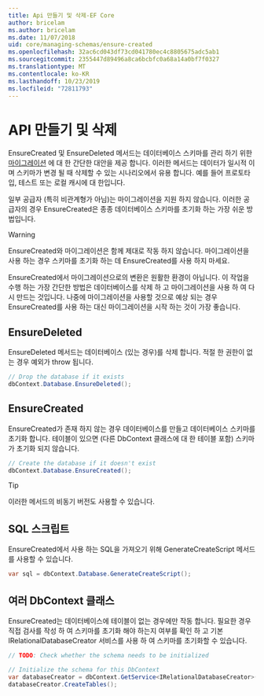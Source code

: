 ```yaml
---
title: Api 만들기 및 삭제-EF Core
author: bricelam
ms.author: bricelam
ms.date: 11/07/2018
uid: core/managing-schemas/ensure-created
ms.openlocfilehash: 32ac6cd043df73cd041780ec4c8805675adc5ab1
ms.sourcegitcommit: 2355447d89496a8ca6bcbfc0a68a14a0bf7f0327
ms.translationtype: MT
ms.contentlocale: ko-KR
ms.lasthandoff: 10/23/2019
ms.locfileid: "72811793"
---
```

# <a name="create-and-drop-apis"></a>API 만들기 및 삭제

EnsureCreated 및 EnsureDeleted 메서드는 데이터베이스 스키마를 관리 하기 위한 [마이그레이션](migrations/index.md) 에 대 한 간단한 대안을 제공 합니다. 이러한 메서드는 데이터가 일시적 이며 스키마가 변경 될 때 삭제할 수 있는 시나리오에서 유용 합니다. 예를 들어 프로토타입, 테스트 또는 로컬 캐시에 대 한입니다.

일부 공급자 (특히 비관계형가 아님)는 마이그레이션을 지원 하지 않습니다. 이러한 공급자의 경우 EnsureCreated은 종종 데이터베이스 스키마를 초기화 하는 가장 쉬운 방법입니다.

> [!WARNING]
> EnsureCreated와 마이그레이션은 함께 제대로 작동 하지 않습니다. 마이그레이션을 사용 하는 경우 스키마를 초기화 하는 데 EnsureCreated를 사용 하지 마세요.

EnsureCreated에서 마이그레이션으로의 변환은 원활한 환경이 아닙니다. 이 작업을 수행 하는 가장 간단한 방법은 데이터베이스를 삭제 하 고 마이그레이션을 사용 하 여 다시 만드는 것입니다. 나중에 마이그레이션을 사용할 것으로 예상 되는 경우 EnsureCreated를 사용 하는 대신 마이그레이션을 시작 하는 것이 가장 좋습니다.

## <a name="ensuredeleted"></a>EnsureDeleted

EnsureDeleted 메서드는 데이터베이스 (있는 경우)를 삭제 합니다. 적절 한 권한이 없는 경우 예외가 throw 됩니다.

``` csharp
// Drop the database if it exists
dbContext.Database.EnsureDeleted();
```

## <a name="ensurecreated"></a>EnsureCreated

EnsureCreated가 존재 하지 않는 경우 데이터베이스를 만들고 데이터베이스 스키마를 초기화 합니다. 테이블이 있으면 (다른 DbContext 클래스에 대 한 테이블 포함) 스키마가 초기화 되지 않습니다.

``` csharp
// Create the database if it doesn't exist
dbContext.Database.EnsureCreated();
```

> [!TIP]
> 이러한 메서드의 비동기 버전도 사용할 수 있습니다.

## <a name="sql-script"></a>SQL 스크립트

EnsureCreated에서 사용 하는 SQL을 가져오기 위해 GenerateCreateScript 메서드를 사용할 수 있습니다.

``` csharp
var sql = dbContext.Database.GenerateCreateScript();
```

## <a name="multiple-dbcontext-classes"></a>여러 DbContext 클래스

EnsureCreated는 데이터베이스에 테이블이 없는 경우에만 작동 합니다. 필요한 경우 직접 검사를 작성 하 여 스키마를 초기화 해야 하는지 여부를 확인 하 고 기본 IRelationalDatabaseCreator 서비스를 사용 하 여 스키마를 초기화할 수 있습니다.

``` csharp
// TODO: Check whether the schema needs to be initialized

// Initialize the schema for this DbContext
var databaseCreator = dbContext.GetService<IRelationalDatabaseCreator>();
databaseCreator.CreateTables();
```

